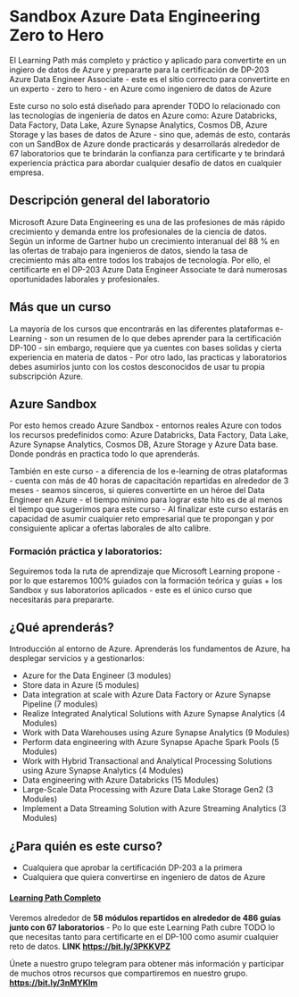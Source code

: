 # Sandbox Azure Data Engineering Zero to Hero

El Learning Path más completo y práctico y aplicado para convertirte en un ingiero de datos de Azure y prepararte para la certificación de DP-203 Azure Data Engineer Associate - este es el sitio correcto para convertirte en un experto - zero to hero - en Azure como ingeniero de datos de Azure 

Este curso no solo está diseñado para aprender TODO lo relacionado con las tecnologías de ingeniería de datos en Azure como: Azure Databricks, Data Factory, Data Lake, Azure Synapse Analytics, Cosmos DB, Azure Storage y las bases de datos de Azure - sino que, además de esto, contarás con un SandBox de Azure donde practicarás y desarrollarás alrededor de 67 laboratorios que te brindarán la confianza para certificarte y te brindará experiencia práctica para abordar cualquier desafío de datos en cualquier empresa.

## Descripción general del laboratorio

Microsoft Azure Data Engineering es una de las profesiones de más rápido crecimiento y demanda entre los profesionales de la ciencia de datos. Según un informe de Gartner hubo un crecimiento interanual del 88 % en las ofertas de trabajo para ingenieros de datos, siendo la tasa de crecimiento más alta entre todos los trabajos de tecnología. Por ello, el certificarte en el DP-203 Azure Data Engineer Associate te dará numerosas oportunidades laborales y profesionales.

## Más que un curso 
La mayoría de los cursos que encontrarás en las diferentes plataformas e-Learning - son un resumen de lo que debes aprender para la certificación DP-100 - sin embargo, requiere que ya cuentes con bases solidas y cierta experiencia en materia de datos - Por otro lado, las practicas y laboratorios debes asumirlos junto con los costos desconocidos de usar tu propia subscripción Azure.

## Azure Sandbox
Por esto hemos creado Azure Sandbox - entornos reales Azure con todos los recursos predefinidos como: Azure Databricks, Data Factory, Data Lake, Azure Synapse Analytics, Cosmos DB, Azure Storage y Azure Data base. Donde pondrás en practica todo lo que aprenderás.

También en este curso - a diferencia de los e-learning de otras plataformas - cuenta con más de 40 horas de capacitación repartidas en alrededor de 3 meses - seamos sinceros, si quieres convertirte en un héroe del Data Engineer en Azure - el tiempo mínimo para lograr este hito es de al menos el tiempo que sugerimos para este curso - Al finalizar este curso estarás en capacidad de asumir cualquier reto empresarial que te propongan y por consiguiente aplicar a ofertas laborales de alto calibre.


### Formación práctica y laboratorios:
Seguiremos toda la ruta de aprendizaje que Microsoft Learning propone - por lo que estaremos 100% guiados con la formación teórica y guías + los Sandbox y sus laboratorios aplicados - este es el único curso que necesitarás para prepararte.

## ¿Qué aprenderás?
Introducción al entorno de Azure. Aprenderás los fundamentos de Azure, ha desplegar servicios y a gestionarlos:

- Azure for the Data Engineer (3 modules)
- Store data in Azure (5 modules)
- Data integration at scale with Azure Data Factory or Azure Synapse Pipeline (7 modules)
- Realize Integrated Analytical Solutions with Azure Synapse Analytics (4 Modules)
- Work with Data Warehouses using Azure Synapse Analytics (9 Modules)
- Perform data engineering with Azure Synapse Apache Spark Pools (5 Modules)
- Work with Hybrid Transactional and Analytical Processing Solutions using Azure Synapse Analytics (4 Modules)
- Data engineering with Azure Databricks (15 Modules)
- Large-Scale Data Processing with Azure Data Lake Storage Gen2 (3 Modules)
- Implement a Data Streaming Solution with Azure Streaming Analytics (3 Modules)

## ¿Para quién es este curso?
- Cualquiera que aprobar la certificación DP-203 a la primera
- Cualquiera que quiera convertirse en ingeniero de datos de Azure

#### [Learning Path Completo](https://xploiter-my.sharepoint.com/:x:/g/personal/carlsvelz_xploiter_co/EdpasKUY4d9HqN9eLF5DTaEBGI3Z249ZuG7UNea7XxSQLQ)
Veremos alrededor de **58 módulos repartidos en alrededor de 486 guías junto con 67 laboratorios** - Po lo que este Learning Path cubre TODO lo que necesitas tanto para certificarte en el DP-100 como asumir cualquier reto de datos. **LINK https://bit.ly/3PKKVPZ**

Únete a nuestro grupo telegram para obtener más información y participar de muchos otros recursos que compartiremos en nuestro grupo. **https://bit.ly/3nMYKlm**

